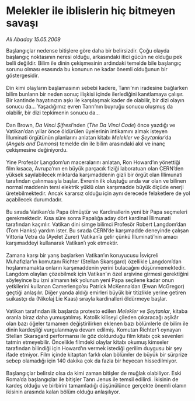 # Melekler ile iblislerin hiç bitmeyen savaşı

*Ali Abaday 15.05.2009*

<div class="taraf_structure_2col_1zq">
<div class="margen_n">



 <p>Başlangıçlar nedense bitişlere göre daha bir belirsizdir. Çoğu olayda başlangıç noktasının neresi olduğu, arkasındaki itici gücün ne olduğu pek belli değildir. Bilim ile dinin çekişmesinin ardındaki temelde bile başlangıç sorunu olması esasında bu konunun ne kadar önemli olduğunun bir göstergesidir. <br/><br/>Din kimi olayların başlamasının sebebi kadere, Tanrı’nın iradesine bağlarken bilim bunların bir neden sonuç ilişkisi içinde ilerlediğini kanıtlamaya çalışır. Bir kantinde hayatınızın aşkı ile karşılaşmak kader de olabilir, bir dizi olayın sonucu da... Yaşadığımız evren Tanrı’nın buyruğu sonucu oluşmuş da olabilir, bir dizi tepkimenin sonucu da... <br/><br/>Dan Brown, <i>Da Vinci Şifresi</i>’nden (<i>The Da Vinci Code</i>) önce yazdığı ve Vatikan’dan yıllar önce öldürülen üyelerinin intikamını almak isteyen İlluminati örgütünün planlarını anlatan kitabı <i>Melekler ve Şeytanlar</i>’da (<i>Angels and Demons</i>) temelde din ile bilim arasındaki akıl ve inanç çekişmesine değiniyordu. <br/><br/>Yine Profesör Langdom’un maceralarını anlatan, Ron Howard’ın yönettiği film kısaca, Avrupa’nın en büyük parçacık fiziği laboratuarı olan CERN’den yüksek sayılabilecek miktarda karşımaddenin gizli bir örgüt olan İllimunati tarafından çalınmasıyla başlar. Evrenin ilk oluştuğu anda var olan ve bilinen normal maddenin tersi elektrik yüklü olan karşımadde büyük ölçüde enerji üretebilmektedir. Ancak kararsız olduğu için aynı derecede felaketlere de yol açabilecek durumdadır. <br/><br/>Bu sırada Vatikan’da Papa ölmüştür ve Kardinallerin yeni bir Papa seçmeleri gerekmektedir. Kısa süre sonra Papalığa aday dört kardinal İllimunati tarafından kaçırılır. Vatikan dini simge bilimci Profesör Robert Langdom’dan (Tom Hanks) yardım ister. Bu sırada CERN’de karşımadde deneyinde çalışan Vittoria Vetra da (Ayelet Zurer) Vatikan’a gelir çünkü İlluminati’nin amacı karşımaddeyi kullanarak Vatikan’ı yok etmektir. <br/><br/>Zamana karşı bir yarış başlarken Vatikan’ın koruyucusu İsviçreli Muhafızlar’ın komutanı Richter (Stellan Skarsgard) özellikle Langdom’dan hoşlanmamakta onların karşımaddenin yerini bulacağını düşünmemektedir. Langdom olayları çözebilmek için Vatikan’ın özel arşivine girmesi gerektiğini söyleyince bu izni almanın tek yolunun yeni Papa seçilene kadar onun yetkilerini kullanan Camerlengo’su Patrick McKenna’dan (Ewan McGregor) geçtiği anlaşılır. Diğer yanda aldığı emirleri büyük bir titizlikle yerine getiren suikastçı da (Nikolaj Lie Kaas) sırayla kardinalleri öldürmeye başlar. <br/><br/>Vatikan tarafından ilk başlarda protesto edilen <i>Melekler ve Şeytanlar</i>, kitaba oranla biraz daha yumuşatılmış. Katolik kiliseyi çileden çıkaracağı aşikâr olan bazı öğeler tamamen değiştirilirken eklenen bazı bölümlerle de bilim ile dinin kardeşliği vurgulanmaya devam edilmiş. Komutan Richter’i oynayan Stellan Skarsgard performansı ile göz doldurduğu film kitabı çok sevenleri tatmin etmeyebilir. Öncelikle filmdeki olaylar kitabı okumuş kimseler tarafından bilindiği için Howard’ın vermek istediği gerilim duygusu bir şey ifade etmiyor. Film içinde kitaptan farklı olan bölümler de büyük bir sürprize sebep olamadığı için 140 dakika çok da fazla bir heyecan hissedilmiyor. <br/><br/>Başlangıçlar belirsiz olsa da kimi zaman bitişler de muğlak olabiliyor. Eski Roma’da başlangıçlar ile bitişler Tanrı Jenus ile temsil edilirdi. İkisinin de kardeş olduğu ve birbirini tamamladığı düşünülünce gerçekte önemli olanın ikisinin arasında kalan bölüm olduğu anlaşılıyor.</p>
<br/>
<br/>
<br/>



<br/>


<div id="taraf_not">
</div>

</div>


</div>
